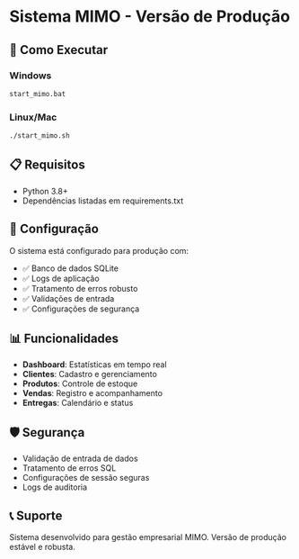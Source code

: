 # Sistema MIMO - Versão de Produção

## 🚀 Como Executar

### Windows
```bash
start_mimo.bat
```

### Linux/Mac
```bash
./start_mimo.sh
```

## 📋 Requisitos

- Python 3.8+
- Dependências listadas em requirements.txt

## 🔧 Configuração

O sistema está configurado para produção com:

- ✅ Banco de dados SQLite
- ✅ Logs de aplicação
- ✅ Tratamento de erros robusto
- ✅ Validações de entrada
- ✅ Configurações de segurança

## 📊 Funcionalidades

- **Dashboard**: Estatísticas em tempo real
- **Clientes**: Cadastro e gerenciamento
- **Produtos**: Controle de estoque
- **Vendas**: Registro e acompanhamento
- **Entregas**: Calendário e status

## 🛡️ Segurança

- Validação de entrada de dados
- Tratamento de erros SQL
- Configurações de sessão seguras
- Logs de auditoria

## 📞 Suporte

Sistema desenvolvido para gestão empresarial MIMO.
Versão de produção estável e robusta.
